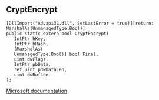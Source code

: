 ## CryptEncrypt

```
[DllImport("Advapi32.dll", SetLastError = true)][return: MarshalAs(UnmanagedType.Bool)]
public static extern bool CryptEncrypt(
   IntPtr hKey,
   IntPtr hHash,
   [MarshalAs(
   UnmanagedType.Bool)] bool Final,
   uint dwFlags,
   IntPtr pbData,
   ref uint pdwDataLen,
   uint dwBufLen
);
```

[Microsoft documentation](https://docs.microsoft.com/en-us/windows/win32/api/wincrypt/nf-wincrypt-cryptencrypt)
